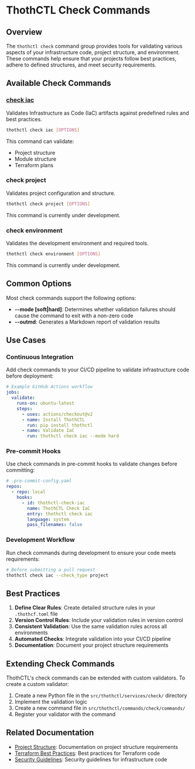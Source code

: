 # ThothCTL Check Commands

## Overview

The `thothctl check` command group provides tools for validating various aspects of your infrastructure code, project structure, and environment. These commands help ensure that your projects follow best practices, adhere to defined structures, and meet security requirements.

## Available Check Commands

### [check iac](check_iac.md)

Validates Infrastructure as Code (IaC) artifacts against predefined rules and best practices.

```bash
thothctl check iac [OPTIONS]
```

This command can validate:
- Project structure
- Module structure
- Terraform plans

### check project

Validates project configuration and structure.

```bash
thothctl check project [OPTIONS]
```

This command is currently under development.

### check environment

Validates the development environment and required tools.

```bash
thothctl check environment [OPTIONS]
```

This command is currently under development.

## Common Options

Most check commands support the following options:

- **--mode [soft|hard]**: Determines whether validation failures should cause the command to exit with a non-zero code
- **--outmd**: Generates a Markdown report of validation results

## Use Cases

### Continuous Integration

Add check commands to your CI/CD pipeline to validate infrastructure code before deployment:

```yaml
# Example GitHub Actions workflow
jobs:
  validate:
    runs-on: ubuntu-latest
    steps:
      - uses: actions/checkout@v2
      - name: Install ThothCTL
        run: pip install thothctl
      - name: Validate IaC
        run: thothctl check iac --mode hard
```

### Pre-commit Hooks

Use check commands in pre-commit hooks to validate changes before committing:

```yaml
# .pre-commit-config.yaml
repos:
  - repo: local
    hooks:
      - id: thothctl-check-iac
        name: ThothCTL Check IaC
        entry: thothctl check iac
        language: system
        pass_filenames: false
```

### Development Workflow

Run check commands during development to ensure your code meets requirements:

```bash
# Before submitting a pull request
thothctl check iac --check_type project
```

## Best Practices

1. **Define Clear Rules**: Create detailed structure rules in your `.thothcf.toml` file
2. **Version Control Rules**: Include your validation rules in version control
3. **Consistent Validation**: Use the same validation rules across all environments
4. **Automated Checks**: Integrate validation into your CI/CD pipeline
5. **Documentation**: Document your project structure requirements

## Extending Check Commands

ThothCTL's check commands can be extended with custom validators. To create a custom validator:

1. Create a new Python file in the `src/thothctl/services/check/` directory
2. Implement the validation logic
3. Create a new command file in `src/thothctl/commands/check/commands/`
4. Register your validator with the command

## Related Documentation

- [Project Structure](../../use_cases/check_command.md): Documentation on project structure requirements
- [Terraform Best Practices](../../use_cases/check_command.md): Best practices for Terraform code
- [Security Guidelines](../../use_cases/check_command.md): Security guidelines for infrastructure code
